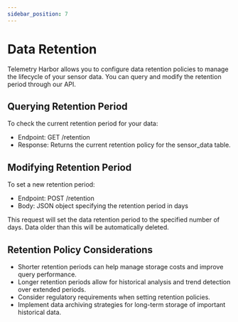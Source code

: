 ```yaml
---
sidebar_position: 7
---
```


# Data Retention

Telemetry Harbor allows you to configure data retention policies to manage the lifecycle of your sensor data. You can query and modify the retention period through our API.

## Querying Retention Period

To check the current retention period for your data:

- Endpoint: GET /retention
- Response: Returns the current retention policy for the sensor_data table.

## Modifying Retention Period

To set a new retention period:

- Endpoint: POST /retention
- Body: JSON object specifying the retention period in days

This request will set the data retention period to the specified number of days. Data older than this will be automatically deleted.

## Retention Policy Considerations

- Shorter retention periods can help manage storage costs and improve query performance.
- Longer retention periods allow for historical analysis and trend detection over extended periods.
- Consider regulatory requirements when setting retention policies.
- Implement data archiving strategies for long-term storage of important historical data.